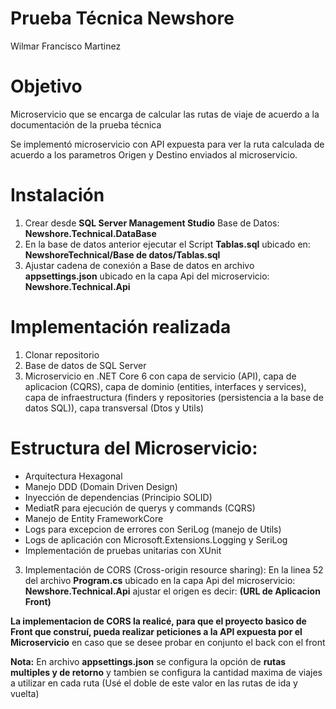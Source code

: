 # Prueba Técnica Newshore
Wilmar Francisco Martinez

# Objetivo
Microservicio que se encarga de calcular las rutas de viaje de acuerdo a la documentación de la prueba técnica

Se implementó microservicio con API expuesta para ver la ruta calculada de acuerdo a los parametros Origen y Destino enviados al microservicio.

# Instalación
1. Crear desde **SQL Server Management Studio** Base de Datos: **Newshore.Technical.DataBase**
2. En la base de datos anterior ejecutar el Script **Tablas.sql** ubicado en: **NewshoreTechnical/Base de datos/Tablas.sql**
3. Ajustar cadena de conexión a Base de datos en archivo **appsettings.json**  ubicado en la capa Api del microservicio: **Newshore.Technical.Api**

# Implementación realizada
1. Clonar repositorio
2. Base de datos de SQL Server
3. Microservicio en .NET Core 6 con capa de servicio (API), capa de aplicacion (CQRS), capa de dominio (entities, interfaces y services), 
capa de infraestructura (finders y repositories (persistencia a la base de datos SQL)), capa transversal (Dtos y Utils)

# Estructura del Microservicio:

- Arquitectura Hexagonal
- Manejo DDD (Domain Driven Design)
- Inyección de dependencias (Principio SOLID)
- MediatR para ejecución de querys y commands (CQRS)
- Manejo de Entity FrameworkCore
- Logs para excepcion de errores con SeriLog (manejo de Utils)
- Logs de aplicación con Microsoft.Extensions.Logging y SeriLog
- Implementación de pruebas unitarias con XUnit

3. Implementación de CORS (Cross-origin resource sharing): En la linea 52 del archivo **Program.cs** ubicado en la capa Api del microservicio: **Newshore.Technical.Api**
ajustar el origen es decir: **(URL de Aplicacion Front)**

**La implementacion de CORS la realicé, para que el proyecto basico de Front que construí, pueda realizar peticiones a la API expuesta por el Microservicio** en caso
que se desee probar en conjunto el back con el front


**Nota:** 
En archivo **appsettings.json** se configura la opción de **rutas multiples y de retorno**
y tambien se configura la cantidad maxima de viajes a utilizar en cada ruta (Usé el doble de este valor en las rutas de ida y vuelta)
